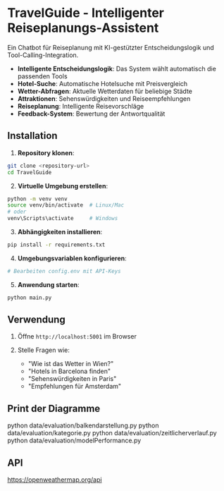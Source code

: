 # TravelGuide - Intelligenter Reiseplanungs-Assistent
Ein Chatbot für Reiseplanung mit KI-gestützter Entscheidungslogik und Tool-Calling-Integration.

- **Intelligente Entscheidungslogik**: Das System wählt automatisch die passenden Tools
- **Hotel-Suche**: Automatische Hotelsuche mit Preisvergleich
- **Wetter-Abfragen**: Aktuelle Wetterdaten für beliebige Städte
- **Attraktionen**: Sehenswürdigkeiten und Reiseempfehlungen
- **Reiseplanung**: Intelligente Reisevorschläge
- **Feedback-System**: Bewertung der Antwortqualität

## Installation

1. **Repository klonen**:
```bash
git clone <repository-url>
cd TravelGuide
```

2. **Virtuelle Umgebung erstellen**:
```bash
python -m venv venv
source venv/bin/activate  # Linux/Mac
# oder
venv\Scripts\activate     # Windows
```

3. **Abhängigkeiten installieren**:
```bash
pip install -r requirements.txt
```

4. **Umgebungsvariablen konfigurieren**:
```bash
# Bearbeiten config.env mit API-Keys
```

5. **Anwendung starten**:
```bash
python main.py
```

## Verwendung

1. Öffne `http://localhost:5001` im Browser

2. Stelle Fragen wie:
   - "Wie ist das Wetter in Wien?"
   - "Hotels in Barcelona finden"
   - "Sehenswürdigkeiten in Paris"
   - "Empfehlungen für Amsterdam"


## Print der Diagramme
python data/evaluation/balkendarstellung.py
python data/evaluation/kategorie.py
python data/evaluation/zeitlicherverlauf.py
python data/evaluation/modelPerformance.py

## API
https://openweathermap.org/api



